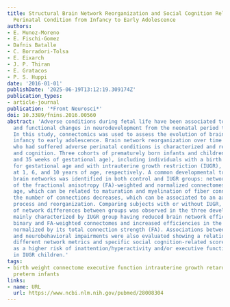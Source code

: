 ```yaml
---
title: Structural Brain Network Reorganization and Social Cognition Related to Adverse
  Perinatal Condition from Infancy to Early Adolescence
authors:
- E. Munoz-Moreno
- E. Fischi-Gomez
- Dafnis Batalle
- C. Borradori-Tolsa
- E. Eixarch
- J. P. Thiran
- E. Gratacos
- P. S. Huppi
date: '2016-01-01'
publishDate: '2025-06-19T13:12:19.309174Z'
publication_types:
- article-journal
publication: '*Front Neurosci*'
doi: 10.3389/fnins.2016.00560
abstract: 'Adverse conditions during fetal life have been associated to both structural
  and functional changes in neurodevelopment from the neonatal period to adolescence.
  In this study, connectomics was used to assess the evolution of brain networks from
  infancy to early adolescence. Brain network reorganization over time in subjects
  who had suffered adverse perinatal conditions is characterized and related to neurodevelopment
  and cognition. Three cohorts of prematurely born infants and children (between 28
  and 35 weeks of gestational age), including individuals with a birth weight appropriated
  for gestational age and with intrauterine growth restriction (IUGR), were evaluated
  at 1, 6, and 10 years of age, respectively. A common developmental trajectory of
  brain networks was identified in both control and IUGR groups: network efficiencies
  of the fractional anisotropy (FA)-weighted and normalized connectomes increase with
  age, which can be related to maturation and myelination of fiber connections while
  the number of connections decreases, which can be associated to an axonal pruning
  process and reorganization. Comparing subjects with or without IUGR, a similar pattern
  of network differences between groups was observed in the three developmental stages,
  mainly characterized by IUGR group having reduced brain network efficiencies in
  binary and FA-weighted connectomes and increased efficiencies in the connectome
  normalized by its total connection strength (FA). Associations between brain networks
  and neurobehavioral impairments were also evaluated showing a relationship between
  different network metrics and specific social cognition-related scores, as well
  as a higher risk of inattention/hyperactivity and/or executive functional disorders
  in IUGR children.'
tags:
- birth weight connectome executive function intrauterine growth retardation neurodevelopment
  preterm infants
links:
- name: URL
  url: https://www.ncbi.nlm.nih.gov/pubmed/28008304
---
```

